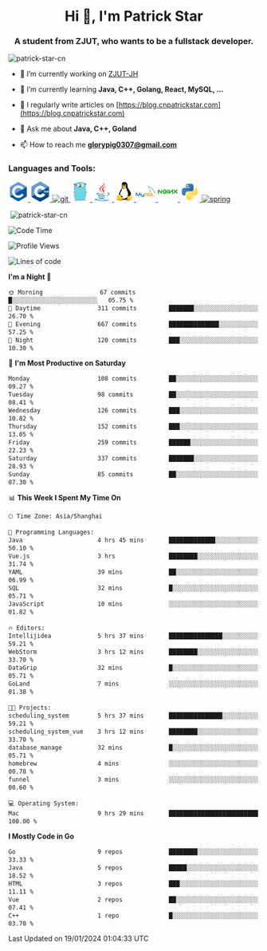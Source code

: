 <h1 align="center">Hi 👋, I'm Patrick Star</h1>
<h3 align="center">A student from ZJUT, who wants to be a fullstack developer.</h3>

<p align="left"> <img src="https://komarev.com/ghpvc/?username=patrick-star-cn&label=Profile%20views&color=0e75b6&style=flat" alt="patrick-star-cn" /> </p>

- 🔭 I’m currently working on [ZJUT-JH](https://github.com/zjutjh)

- 🌱 I’m currently learning **Java, C++, Golang, React, MySQL, ...**

- 📝 I regularly write articles on [https://blog.cnpatrickstar.com](https://blog.cnpatrickstar.com)

- 💬 Ask me about **Java, C++, Goland**

- 📫 How to reach me **glorypig0307@gmail.com**


<h3 align="left">Languages and Tools:</h3>
<p align="left"> 
  <a href="https://www.cprogramming.com/" target="_blank" rel="noreferrer"> 
    <img src="https://raw.githubusercontent.com/devicons/devicon/master/icons/c/c-original.svg" alt="c" width="40" height="40"/> 
  </a> 
  <a href="https://www.w3schools.com/cpp/" target="_blank" rel="noreferrer"> 
    <img src="https://raw.githubusercontent.com/devicons/devicon/master/icons/cplusplus/cplusplus-original.svg" alt="cplusplus" width="40" height="40"/> 
  </a> 
  <a href="https://git-scm.com/" target="_blank" rel="noreferrer"> 
    <img src="https://www.vectorlogo.zone/logos/git-scm/git-scm-icon.svg" alt="git" width="40" height="40"/> 
  </a> 
  <a href="https://golang.org" target="_blank" rel="noreferrer"> 
    <img src="https://raw.githubusercontent.com/devicons/devicon/master/icons/go/go-original.svg" alt="go" width="40" height="40"/> 
  </a> 
  <a href="https://www.java.com" target="_blank" rel="noreferrer"> 
    <img src="https://raw.githubusercontent.com/devicons/devicon/master/icons/java/java-original.svg" alt="java" width="40" height="40"/> 
  </a> 
  <a href="https://www.linux.org/" target="_blank" rel="noreferrer"> 
    <img src="https://raw.githubusercontent.com/devicons/devicon/master/icons/linux/linux-original.svg" alt="linux" width="40" height="40"/> 
  </a> 
  <a href="https://www.mysql.com/" target="_blank" rel="noreferrer"> 
    <img src="https://raw.githubusercontent.com/devicons/devicon/master/icons/mysql/mysql-original-wordmark.svg" alt="mysql" width="40" height="40"/> 
  </a> 
  <a href="https://www.nginx.com" target="_blank" rel="noreferrer"> 
    <img src="https://raw.githubusercontent.com/devicons/devicon/master/icons/nginx/nginx-original.svg" alt="nginx" width="40" height="40"/> 
  </a> 
  <a href="https://www.python.org" target="_blank" rel="noreferrer"> 
    <img src="https://raw.githubusercontent.com/devicons/devicon/master/icons/python/python-original.svg" alt="python" width="40" height="40"/> 
  </a> 
  <a href="https://spring.io/" target="_blank" rel="noreferrer"> 
    <img src="https://www.vectorlogo.zone/logos/springio/springio-icon.svg" alt="spring" width="40" height="40"/> 
  </a>
</p>

<p>&nbsp;<img align="center" src="https://github-readme-stats.vercel.app/api?username=patrick-star-cn&show_icons=true&locale=en" alt="patrick-star-cn" /></p>

<!--START_SECTION:waka-->
![Code Time](http://img.shields.io/badge/Code%20Time-534%20hrs%2034%20mins-blue)

![Profile Views](http://img.shields.io/badge/Profile%20Views-2-blue)

![Lines of code](https://img.shields.io/badge/From%20Hello%20World%20I%27ve%20Written-5.3%20million%20lines%20of%20code-blue)

**I'm a Night 🦉** 

```text
🌞 Morning                67 commits          █░░░░░░░░░░░░░░░░░░░░░░░░   05.75 % 
🌆 Daytime                311 commits         ███████░░░░░░░░░░░░░░░░░░   26.70 % 
🌃 Evening                667 commits         ██████████████░░░░░░░░░░░   57.25 % 
🌙 Night                  120 commits         ███░░░░░░░░░░░░░░░░░░░░░░   10.30 % 
```
📅 **I'm Most Productive on Saturday** 

```text
Monday                   108 commits         ██░░░░░░░░░░░░░░░░░░░░░░░   09.27 % 
Tuesday                  98 commits          ██░░░░░░░░░░░░░░░░░░░░░░░   08.41 % 
Wednesday                126 commits         ███░░░░░░░░░░░░░░░░░░░░░░   10.82 % 
Thursday                 152 commits         ███░░░░░░░░░░░░░░░░░░░░░░   13.05 % 
Friday                   259 commits         ██████░░░░░░░░░░░░░░░░░░░   22.23 % 
Saturday                 337 commits         ███████░░░░░░░░░░░░░░░░░░   28.93 % 
Sunday                   85 commits          ██░░░░░░░░░░░░░░░░░░░░░░░   07.30 % 
```


📊 **This Week I Spent My Time On** 

```text
🕑︎ Time Zone: Asia/Shanghai

💬 Programming Languages: 
Java                     4 hrs 45 mins       █████████████░░░░░░░░░░░░   50.10 % 
Vue.js                   3 hrs               ████████░░░░░░░░░░░░░░░░░   31.74 % 
YAML                     39 mins             ██░░░░░░░░░░░░░░░░░░░░░░░   06.99 % 
SQL                      32 mins             █░░░░░░░░░░░░░░░░░░░░░░░░   05.71 % 
JavaScript               10 mins             ░░░░░░░░░░░░░░░░░░░░░░░░░   01.82 % 

🔥 Editors: 
Intellijidea             5 hrs 37 mins       ███████████████░░░░░░░░░░   59.21 % 
WebStorm                 3 hrs 12 mins       ████████░░░░░░░░░░░░░░░░░   33.70 % 
DataGrip                 32 mins             █░░░░░░░░░░░░░░░░░░░░░░░░   05.71 % 
GoLand                   7 mins              ░░░░░░░░░░░░░░░░░░░░░░░░░   01.38 % 

🐱‍💻 Projects: 
scheduling_system        5 hrs 37 mins       ███████████████░░░░░░░░░░   59.21 % 
scheduling_system_vue    3 hrs 12 mins       ████████░░░░░░░░░░░░░░░░░   33.70 % 
database_manage          32 mins             █░░░░░░░░░░░░░░░░░░░░░░░░   05.71 % 
homebrew                 4 mins              ░░░░░░░░░░░░░░░░░░░░░░░░░   00.78 % 
funnel                   3 mins              ░░░░░░░░░░░░░░░░░░░░░░░░░   00.60 % 

💻 Operating System: 
Mac                      9 hrs 29 mins       █████████████████████████   100.00 % 
```

**I Mostly Code in Go** 

```text
Go                       9 repos             ████████░░░░░░░░░░░░░░░░░   33.33 % 
Java                     5 repos             █████░░░░░░░░░░░░░░░░░░░░   18.52 % 
HTML                     3 repos             ███░░░░░░░░░░░░░░░░░░░░░░   11.11 % 
Vue                      2 repos             ██░░░░░░░░░░░░░░░░░░░░░░░   07.41 % 
C++                      1 repo              █░░░░░░░░░░░░░░░░░░░░░░░░   03.70 % 
```




 Last Updated on 19/01/2024 01:04:33 UTC
<!--END_SECTION:waka-->